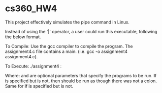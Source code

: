 # cs360_HW4

This project effectively simulates the pipe command in Linux. 

Instead of using the '|' operator, a user could run this executable, following the below format.

To Compile:
      Use the gcc compiler to compile the program. The assignment4.c file contains a main.
      (i.e. gcc -o assignment4 assignment4.c).

To Execute: 
./assignment4 <arg1> : <arg2>

  Where: <arg1> and <arg2> are optional parameters that specify the programs
    to be run. If <arg1> is specified but <arg2> is not, then <arg1> should be
    run as though there was not a colon. Same for if <arg2> is specified but
    <arg1> is not.
      

      
